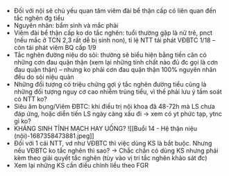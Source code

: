 - Đối với nội sẽ chủ yếu quan tâm viêm đài bể thận cấp có liên quan đến tắc nghẽn đg tiểu
- Nguyên nhân: bẩm sinh và mắc phải
- Viêm đài bể thận cấp ko do tắc nghẽn: tuổi thường gặp là nữ trẻ, pnct (nếu mắc ở TCN 2,3 rất dễ bị sinh non), tỉ lệ NTT tái phát VĐBTC 1/18 – còn tái phát viêm BQ cấp 1/9
- Tắc nghẽn đường niệu do sỏi: thường sẽ biểu hiện bằng tiền căn có những cơn đau quặn thận (xem lại những tính chất nào đủ đc gọi là cơn đau quặn thận) – nhưng ko phải cơn đau quặn thận 100% nguyên nhân đều do sỏi niệu quản
- Những đối tượng có triệu chứng gợi ý tắc nghẽn đường tiểu cũng là những đối tượng nguy cơ cao nhiễm trùng tiểu, vì thế phải lưu ý tầm soát có NTT ko?
- Siêu âm bụng/Viêm ĐBTC: khi điều trị nội khoa đã 48-72h mà LS chưa đáp ứng, hoặc diễn tiến LS ngày càng xấu đi -> xem có yt phức tạp, ytnc gì ko?
- KHÁNG SINH TĨNH MẠCH HAY UỐNG?
![[Buổi 14 - Hệ thận niệu (nội)-1687358473881.jpeg]]
- Đối với 1 cái NTT, vd như VĐBTC thì việc dùng KS là bắt buộc. Nhưng nếu VĐBTC ko tắc nghẽn thì sao? -> Chắc chắn có dùng KS nhưng phải kèm theo giải quyết tắc nghẽn (tùy vào vị trí tắc nghẽn khảo sát đc)
- Xem lại những KS cần điều chỉnh liều theo FGR